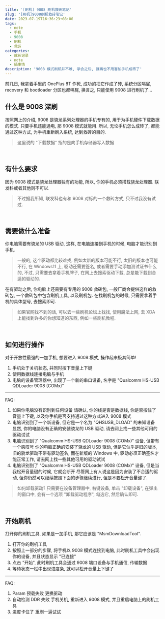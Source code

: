 ```yaml
---
title: '[刷机] 9008 刷机救砖笔记'
slug: '[刷机]9008刷机救砖笔记'
date: 2023-07-19T16:36:23+08:00
tags:
  - note
  - 手机
  - 9008
  - 刷机
  - 救砖
categories:
  - 成长记录
  - note
  - 搞事情
description: '9008 模式刷机并不难, 学会之后, 就再也不用害怕手机成砖了'
---
```


前几日, 我拿着手里的 OnePlus 8T 作死, 成功的把它作成了砖, 系统分区嗝屁, recovery 和 bootloader 分区也都嗝屁, 换言之, 只能使用 9008 进行刷机了...


## 什么是 9008 深刷


按照网上的介绍, 9008 是骁龙系列处理器的手机专有的, 用于为手机硬件下载数据的模式. 只要手机还能通电, 那 9008 模式就能用. 所以, 无论手机怎么成砖了, 都能通过这种方式, 为手机重新刷入系统, 达到救砖的目的.


> 这里说的 "下载数据" 指的是向手机存储器写入数据


<br/>


## 有什么要求

因为 9008 模式是骁龙处理器独有的功能, 所以, 你的手机必须搭载骁龙处理器. 联发科或者其他则不可以.


> 不过据我所知, 联发科也有和 9008 对标的一个救砖方式, 只不过我没有试过.


<br/>


## 需要做什么准备


你电脑需要有骁龙的 USB 驱动, 这样, 在电脑连接到手机的时候, 电脑才能识别到手机.


> 一般的, 这个驱动都比较难找, 例如太新的版本可能不行, 太旧的版本也可能不行, 在 Windows11 上, 驱动还需要签名, 或者需要手动添加测试证书什么的, 不过, 只需要去拿着手机牌子, 在网上去搜索驱动下载, 总是能下载到合适的驱动的.


在有驱动之后, 你电脑上还需要有专用的 9008 救砖包, 一般厂商会提供这样的救砖包, 一个救砖包中包含刷机工具, 以及刷机包. 在找刷机包的时候, 只需要拿着手机的具体型号, 去搜索即可.


> 如果官网找不到的话, 可以去一些刷机论坛上找找, 使用魔法上网, 去 XDA 上能找到许多的你想知道的东西, 例如一些刷机教程.


<br/>


## 如何进行操作


对于开放性最强的一加手机, 想要进入 9008 模式, 操作起来极其简单!


1. 手机处于关机状态, 并同时按下音量上下键
2. 使用数据线连接电脑与手机
3. 电脑的设备管理器中, 出现了一个新的串口设备, 名字是 "Qualcomm HS-USB QDLoader 9008 (COMx)"


---

FAQ: 


1. 如果你电脑没有识别到任何设备
    请确认, 你的线是否是数据线, 你是否按住了音量上下键, 以及你手机是否支持通过这种方式进入 9008 模式
2. 电脑识别到了一个新设备, 但它是一个名为 "QHSUSB_DLOAD" 的未知设备
    显然, 你的电脑没有正确的安装骁龙的 USB 驱动, 请去网上找一些其他可用的驱动试试
3. 电脑识别到了 "Qualcomm HS-USB QDLoader 9008 (COMx)" 设备, 但带有一个感叹号
    你的电脑正确的安装了骁龙的 USB 驱动, 但是它似乎是旧的版本, 旧的骁龙驱动不带有驱动签名, 而在新版的 Windows 中, 驱动必须正确签名才能正常工作, 请去网上找一些其他可用的驱动试试
4. 电脑识别到了 "Qualcomm HS-USB QDLoader 9008 (COMx)" 设备, 但是当我松开音量键的时候, 它就会断开
    尽管网上有人说这是因为安装了不合适的驱动, 但你仍然可以继续按照下面的步骤继续进行, 但是不要松开音量键了.


> 如何卸载驱动? 
> 只需要在设备管理器中, 右键设备, 单击 "卸载设备", 在弹出的窗口中, 会有一个选项 "卸载驱动程序", 勾选它, 然后确认即可.


<br/>


## 开始刷机


打开你的刷机工具, 如果是一加手机, 那它应该是 "MsmDownloadTool".


1. 打开你的刷机工具
2. 按照上一部分的步骤, 将手机以 9008 模式连接到电脑, 此时刷机工具中会出现你的设备, 并且状态显示 "已连接"
3. 点击 "开始", 此时刷机工具会通过 9008 端口设备与手机通信, 传输数据
4. 等待状态一栏中出现进度条, 就可以松开音量上下键了


---


FAQ:


1. Param 预载失败
    更换驱动
2. 自动检测 DDR 失败
    手机关机, 重新进入 9008 模式, 并且重启电脑上的刷机工具
3. 进度卡住了
    重刷一遍试试


